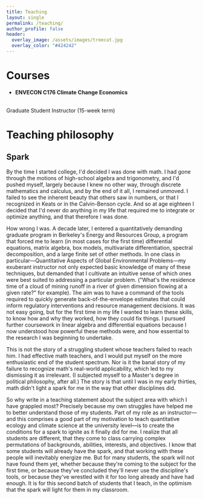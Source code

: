 ```yaml
---
title: Teaching
layout: single
permalink: /teaching/
author_profile: false
header:
  overlay_image: /assets/images/treecut.jpg
  overlay_color: "#424242"
---
```


# Courses 
- **ENVECON C176 Climate Change Economics** 
<br>
Graduate Student Instructor (15-week term)

# Teaching philosophy 
## Spark 

By the time I started college, I'd decided I was done with math. I had gone through the motions of high-school algebra and trigonometry, and I'd pushed myself, largely because I knew no other way, through discrete mathematics and calculus, and by the end of it all, I remained unmoved. I failed to see the inherent beauty that others saw in numbers, or that I recognized in Keats or in the Calvin-Benson cycle. And so at age eighteen I decided that I'd never do anything in my life that required me to integrate or optimize anything, and that therefore I was done.

How wrong I was. A decade later, I entered a quantitatively demanding graduate program in Berkeley's Energy and Resources Group, a program that forced me to learn (in most cases for the first time) differential equations, matrix algebra, box models, multivariate differentiation, spectral decomposition, and a large finite set of other methods. In one class in particular—Quantitative Aspects of Global Environmental Problems—my exuberant instructor not only expected basic knowledge of many of these techniques, but demanded that I cultivate an intuitive sense of which ones were best suited to addressing a particular problem. ("What's the residence time of a cloud of mining runoff in a river of given dimension flowing at a given rate?" for example). The aim was to have a command of the tools required to quickly generate back-of-the-envelope estimates that could inform regulatory interventions and resource management decisions. It was not easy going, but for the first time in my life I wanted to learn these skills, to know how and why they worked, how they could fix things. I pursued further coursework in linear algebra and differential equations because I now understood how powerful these methods were, and how essential to the research I was beginning to undertake.

This is not the story of a struggling student whose teachers failed to reach him. I had effective math teachers, and I would put myself on the more enthusiastic end of the student spectrum. Nor is it the banal story of my failure to recognize math's real-world applicability, which led to my dismissing it as irrelevant. (I subjected myself to a Master's degree in political philosophy, after all.) The story is that until I was in my early thirties, math didn't light a spark for me in the way that other disciplines did.

So why write in a teaching statement about the subject area with which I have grappled most? Precisely because my own struggles have helped me to better understand those of my students. Part of my role as an instructor—and this comprises a good part of my motivation to teach quantitative ecology and climate science at the university level—is to create the conditions for a spark to ignite as it finally did for me. I realize that all students are different, that they come to class carrying complex permutations of backgrounds, abilities, interests, and objectives. I know that some students will already have the spark, and that working with these people will inevitably energize me. But for many students, the spark will not have found them yet, whether because they're coming to the subject for the first time, or because they've concluded they'll never use the discipline's tools, or because they've wrestled with it for too long already and have had enough. It is for this second batch of students that I teach, in the optimism that the spark will light for them in my classroom.
